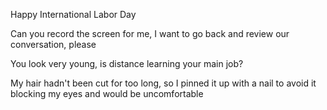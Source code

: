 Happy International Labor Day

Can you record the screen for me, I want to go back and review our conversation, please

You look very young, is distance learning your main job?

My hair hadn't been cut for too long, so I pinned it up with a nail
to avoid it blocking my eyes and would be uncomfortable
